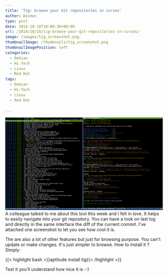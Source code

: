 ```yaml
---
title: 'Tig: browse your Git repositories in curses'
author: Deimos
type: post
date: 2014-10-16T10:00:39+00:00
url: /2014/10/16/tig-browse-your-git-repositories-in-curses/
image: /images/tig_screenshot.png
thumbnailImage: /thumbnails/tig_screenshot.png
thumbnailImagePosition: left
categories:
  - Debian
  - Hi-Tech
  - Linux
  - Red Hat
tags:
  - Debian
  - Hi-Tech
  - Linux
  - Red Hat

---
```

![tig_screenshot](/images/tig_screenshot.png)
A colleague talked to me about this tool this week and I felt in love. It helps to easily navigate into your git repository. You can have a look on last log and directly in the same interface the diff of the current commit. I've attached one screenshot to let you see how cool it is.

The are also a lot of other features but just for browsing purpose. You can't update or make changes. It's just simpler to browse. How to install it ? Simply:

{{< highlight bash >}}aptitude install tig{{< /highlight >}}

Test it you'll understand how nice it is :-)
